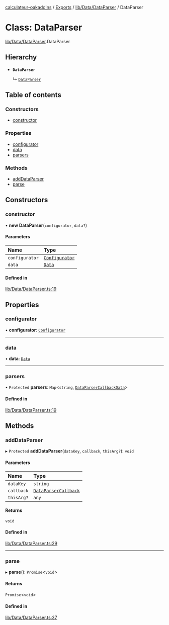 [calculateur-oakaddins](../README.md) / [Exports](../modules.md) / [lib/Data/DataParser](../modules/lib_data_dataparser.md) / DataParser

# Class: DataParser

[lib/Data/DataParser](../modules/lib_data_dataparser.md).DataParser

## Hierarchy

- **`DataParser`**

  ↳ [`DataParser`](oakaddins_code_data_dataparser.dataparser.md)

## Table of contents

### Constructors

- [constructor](lib_data_dataparser.dataparser.md#constructor)

### Properties

- [configurator](lib_data_dataparser.dataparser.md#configurator)
- [data](lib_data_dataparser.dataparser.md#data)
- [parsers](lib_data_dataparser.dataparser.md#parsers)

### Methods

- [addDataParser](lib_data_dataparser.dataparser.md#adddataparser)
- [parse](lib_data_dataparser.dataparser.md#parse)

## Constructors

### constructor

• **new DataParser**(`configurator`, `data?`)

#### Parameters

| Name | Type |
| :------ | :------ |
| `configurator` | [`Configurator`](lib_configurator.configurator.md) |
| `data` | [`Data`](../modules/lib_configurator.md#data) |

#### Defined in

[lib/Data/DataParser.ts:19](https://github.com/P0ulpy/Configurateur-OakAddins/blob/48879bc/src/lib/Data/DataParser.ts#L19)

## Properties

### configurator

• **configurator**: [`Configurator`](lib_configurator.configurator.md)

___

### data

• **data**: [`Data`](../modules/lib_configurator.md#data)

___

### parsers

• `Protected` **parsers**: `Map`<`string`, [`DataParserCallbackData`](../modules/lib_data_dataparser.md#dataparsercallbackdata)\>

#### Defined in

[lib/Data/DataParser.ts:19](https://github.com/P0ulpy/Configurateur-OakAddins/blob/48879bc/src/lib/Data/DataParser.ts#L19)

## Methods

### addDataParser

▸ `Protected` **addDataParser**(`dataKey`, `callback`, `thisArg?`): `void`

#### Parameters

| Name | Type |
| :------ | :------ |
| `dataKey` | `string` |
| `callback` | [`DataParserCallback`](../modules/lib_data_dataparser.md#dataparsercallback) |
| `thisArg?` | `any` |

#### Returns

`void`

#### Defined in

[lib/Data/DataParser.ts:29](https://github.com/P0ulpy/Configurateur-OakAddins/blob/48879bc/src/lib/Data/DataParser.ts#L29)

___

### parse

▸ **parse**(): `Promise`<`void`\>

#### Returns

`Promise`<`void`\>

#### Defined in

[lib/Data/DataParser.ts:37](https://github.com/P0ulpy/Configurateur-OakAddins/blob/48879bc/src/lib/Data/DataParser.ts#L37)
